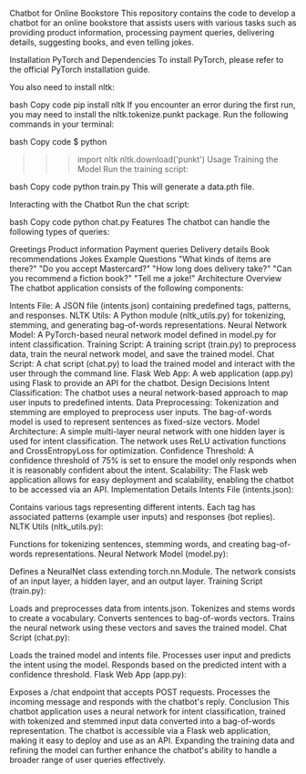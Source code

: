 Chatbot for Online Bookstore
This repository contains the code to develop a chatbot for an online bookstore that assists users with various tasks such as providing product information, processing payment queries, delivering details, suggesting books, and even telling jokes.

Installation
PyTorch and Dependencies
To install PyTorch, please refer to the official PyTorch installation guide.

You also need to install nltk:

bash
Copy code
pip install nltk
If you encounter an error during the first run, you may need to install the nltk.tokenize.punkt package. Run the following commands in your terminal:

bash
Copy code
$ python
>>> import nltk
>>> nltk.download('punkt')
Usage
Training the Model
Run the training script:

bash
Copy code
python train.py
This will generate a data.pth file.

Interacting with the Chatbot
Run the chat script:

bash
Copy code
python chat.py
Features
The chatbot can handle the following types of queries:

Greetings
Product information
Payment queries
Delivery details
Book recommendations
Jokes
Example Questions
"What kinds of items are there?"
"Do you accept Mastercard?"
"How long does delivery take?"
"Can you recommend a fiction book?"
"Tell me a joke!"
Architecture Overview
The chatbot application consists of the following components:

Intents File: A JSON file (intents.json) containing predefined tags, patterns, and responses.
NLTK Utils: A Python module (nltk_utils.py) for tokenizing, stemming, and generating bag-of-words representations.
Neural Network Model: A PyTorch-based neural network model defined in model.py for intent classification.
Training Script: A training script (train.py) to preprocess data, train the neural network model, and save the trained model.
Chat Script: A chat script (chat.py) to load the trained model and interact with the user through the command line.
Flask Web App: A web application (app.py) using Flask to provide an API for the chatbot.
Design Decisions
Intent Classification: The chatbot uses a neural network-based approach to map user inputs to predefined intents.
Data Preprocessing: Tokenization and stemming are employed to preprocess user inputs. The bag-of-words model is used to represent sentences as fixed-size vectors.
Model Architecture: A simple multi-layer neural network with one hidden layer is used for intent classification. The network uses ReLU activation functions and CrossEntropyLoss for optimization.
Confidence Threshold: A confidence threshold of 75% is set to ensure the model only responds when it is reasonably confident about the intent.
Scalability: The Flask web application allows for easy deployment and scalability, enabling the chatbot to be accessed via an API.
Implementation Details
Intents File (intents.json):

Contains various tags representing different intents.
Each tag has associated patterns (example user inputs) and responses (bot replies).
NLTK Utils (nltk_utils.py):

Functions for tokenizing sentences, stemming words, and creating bag-of-words representations.
Neural Network Model (model.py):

Defines a NeuralNet class extending torch.nn.Module.
The network consists of an input layer, a hidden layer, and an output layer.
Training Script (train.py):

Loads and preprocesses data from intents.json.
Tokenizes and stems words to create a vocabulary.
Converts sentences to bag-of-words vectors.
Trains the neural network using these vectors and saves the trained model.
Chat Script (chat.py):

Loads the trained model and intents file.
Processes user input and predicts the intent using the model.
Responds based on the predicted intent with a confidence threshold.
Flask Web App (app.py):

Exposes a /chat endpoint that accepts POST requests.
Processes the incoming message and responds with the chatbot's reply.
Conclusion
This chatbot application uses a neural network for intent classification, trained with tokenized and stemmed input data converted into a bag-of-words representation. The chatbot is accessible via a Flask web application, making it easy to deploy and use as an API. Expanding the training data and refining the model can further enhance the chatbot's ability to handle a broader range of user queries effectively.






